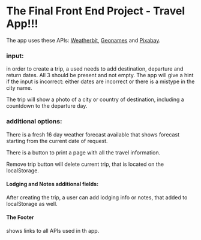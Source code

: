 # The Final Front End Project - Travel App!!!

The app uses these APIs: <a href="https://www.weatherbit.io/account/create">Weatherbit</a>, <a href="http://www.geonames.org/export/web-services.html">Geonames</a> and <a href="https://pixabay.com/api/docs/">Pixabay</a>.

### input:
in order to create a trip, a used needs to add destination, departure and return dates. All 3 should be present and not empty. The app will give a hint if the input is incorrect: either dates are incorrect or there is a mistype in the city name.

The trip will show a photo of a city or  country of destination, including a countdown to the departure day.

### additional options:
There is a fresh 16 day weather forecast available that shows forecast starting from the current date of request.

There is a button to print a page with all the travel information.

Remove trip button will delete current trip, that is located on the localStorage.

#### Lodging and Notes additional fields:

After creating the trip, a user can add lodging info or notes, that added to localStorage as well.

#### The Footer
 shows links to all APIs used in th app.

